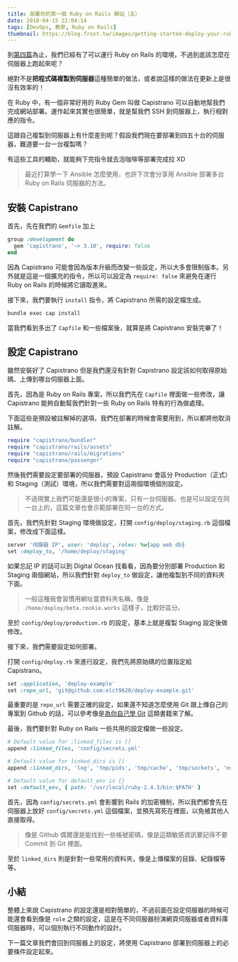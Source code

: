 ```yaml
---
title: 部署你的第一個 Ruby on Rails 網站（五）
date: 2018-04-15 22:04:14
tags: [DevOps, 教學, Ruby on Rails]
thumbnail: https://blog.frost.tw/images/getting-started-deploy-your-ruby-on-rails-part-5/thumbnail.png
---
```


到[第四篇](https://blog.frost.tw/posts/2018/04/10/Getting-started-deploy-your-Ruby-on-Rails-Part-4/)為止，我們已經有了可以運行 Ruby on Rails 的環境，不過到底該怎麼在伺服器上跑起來呢？

絕對不是**把程式碼複製到伺服器**這種簡單的做法，或者說這樣的做法在更新上是很沒有效率的！

<!--more-->

在 Ruby 中，有一個非常好用的 Ruby Gem 叫做 Capistrano 可以自動地幫我們完成網站部署。運作起來其實也很簡單，就是幫我們 SSH 到伺服器上，執行相對應的指令。

這跟自己複製到伺服器上有什麼差別呢？假設我們現在要部署到四五十台的伺服器，難道要一台一台複製嗎？

有這些工具的輔助，就能夠下完指令就去泡咖啡等部署完成拉 XD

> 最近打算學一下 Ansible 怎麼使用，也許下次會分享用 Ansible 部署多台 Ruby on Rails 伺服器的方法。

## 安裝 Capistrano

首先，先在我們的 `Gemfile` 加上

```ruby
group :development do
  gem 'capistrano', '~> 3.10', require: false
end
```

因為 Capistrano 可能會因為版本升級而改變一些設定，所以大多會限制版本。另外就是這是一個擴充的指令，所以可以設定為 `require: false` 來避免在運行 Ruby on Rails 的時候將它讀取進來。

接下來，我們要執行 `install` 指令，將 Capistrano 所需的設定檔生成。

```bash
bundle exec cap install
```

當我們看到多出了 `Capfile` 和一些檔案後，就算是將 Capistrano 安裝完畢了！

## 設定 Capistrano

雖然安裝好了 Capistrano 但是我們還沒有針對 Capistrano 設定該如何取得原始碼、上傳到哪台伺服器上面。

首先，因為是 Ruby on Rails 專案，所以我們先在 `Capfile` 裡面做一些修改，讓 Capistrano 能夠自動幫我們針對一些 Ruby on Rails 特有的行為做處理。

下面這些是預設被註解掉的選項，我們在部署的時候會需要用到，所以都將他取消註解。

```ruby
require "capistrano/bundler"
require "capistrano/rails/assets"
require "capistrano/rails/migrations"
require "capistrano/passenger"
```

然後我們需要設定要部署的伺服器，預設 Capistrano 會區分 Production（正式）和 Staging（測試）環境，所以我們需要對這兩個環境個別設定。

> 不過現實上我們可能還是很小的專案，只有一台伺服器。也是可以設定在同一台上的，這篇文章也會示範部署在同一台的方式。

首先，我們先針對 Staging 環境做設定，打開 `config/deploy/staging.rb` 這個檔案，修改成下面這樣。

```ruby
server '伺服器 IP', user: 'deploy', roles: %w{app web db}
set :deploy_to, '/home/deploy/staging'
```

如果忘記 IP 的話可以到 Digital Ocean 找看看，因為要分別部署 Production 和 Staging 兩個網站，所以我們針對 `deploy_to` 做設定，讓他複製到不同的資料夾下面。

> 一般這種我會習慣用網址當資料夾名稱，像是 `/home/deploy/beta.rookie.works` 這樣子，比較好區分。

至於 `config/deploy/production.rb` 的設定，基本上就是複製 Staging 設定後做修改。

接下來，我們需要設定如何部署。

打開 `config/deploy.rb` 來進行設定，我們先將原始碼的位置指定給 Capistrano。

```ruby
set :application, 'deploy-example'
set :repo_url, 'git@github.com:elct9620/deploy-example.git'
```

最重要的是 `repo_url` 需要正確的設定，如果還不知道怎麼使用 Git 跟上傳自己的專案到 Github 的話，可以參考像是[為你自己學 Git](https://gitbook.tw/) 這類書籍來了解。

最後，我們要針對 Ruby on Rails 一些共用的設定檔做一些設定。

```ruby
# Default value for :linked_files is []
append :linked_files, 'config/secrets.yml'

# Default value for linked_dirs is []
append :linked_dirs, 'log', 'tmp/pids', 'tmp/cache', 'tmp/sockets', 'node_modules', 'public/shared', 'public/uploads'

# Default value for default_env is {}
set :default_env, { path: '/usr/local/ruby-2.4.3/bin:$PATH' }
```

首先，因為 `config/secrets.yml` 會影響到 Rails 的加密機制，所以我們都會先在伺服器上放好 `config/secrets.yml` 這個檔案，並預先寫死在裡面，以免被其他人直接取得。

> 像是 Github 偶爾還是能找到一些帳號密碼，像是這類敏感資訊要記得不要 Commit 到 Git 裡面。


至於 `linked_dirs` 則是針對一些常用的資料夾，像是上傳檔案的目錄、紀錄檔等等。

## 小結

整體上來說 Capistrano 的設定還是相對簡單的，不過前面在設定伺服器的時候可能還會看到像是 `role` 之類的設定，這是在不同伺服器扮演網頁伺服器或者資料庫伺服器時，可以個別執行不同動作的設計。

下一篇文章我們會回到伺服器上的設定，將使用 Capistrano 部署到伺服器上的必要條件設定起來。

